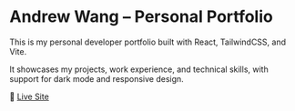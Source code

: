 # Andrew Wang – Personal Portfolio

This is my personal developer portfolio built with React, TailwindCSS, and Vite.

It showcases my projects, work experience, and technical skills, with support for dark mode and responsive design.

🔗 [Live Site](https://andrew-wang-alpha.vercel.app/)  
